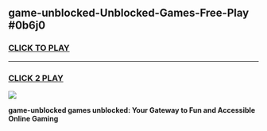 
## game-unblocked-Unblocked-Games-Free-Play #0b6j0
<h3>
<a href="https://us.freeplayer.one?title=game-unblocked&ref=9M">CLICK TO PLAY</a></h3>
<hr>

<h3>
<a href="https://us.freeplayer.one?title=game-unblocked&ref=9M">CLICK 2 PLAY</a>
  
</h3>

<a href="https://us.freeplayer.one?title=game-unblocked&ref=9M"><img src="https://clearcache.store/games.png"></a>


**game-unblocked games unblocked: Your Gateway to Fun and Accessible Online Gaming**
